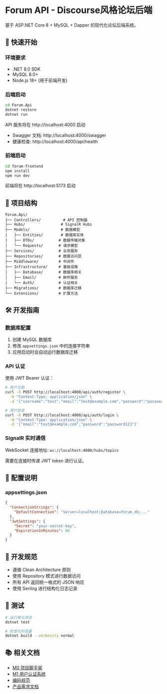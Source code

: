 # Forum API - Discourse风格论坛后端

基于 ASP.NET Core 8 + MySQL + Dapper 的现代化论坛后端系统。

## 🚀 快速开始

### 环境要求

- .NET 8.0 SDK
- MySQL 8.0+
- Node.js 18+ (用于前端开发)

### 后端启动

```bash
cd Forum.Api
dotnet restore
dotnet run
```

API 服务将在 http://localhost:4000 启动

- Swagger 文档: http://localhost:4000/swagger
- 健康检查: http://localhost:4000/api/health

### 前端启动

```bash
cd forum-frontend
npm install
npm run dev
```

前端将在 http://localhost:5173 启动

## 📁 项目结构

```
Forum.Api/
├── Controllers/          # API 控制器
├── Hubs/                # SignalR Hubs
├── Models/              # 数据模型
│   ├── Entities/        # 数据库实体
│   ├── DTOs/           # 数据传输对象
│   └── Requests/       # 请求模型
├── Services/           # 业务服务
├── Repositories/       # 数据访问层
├── Middleware/         # 中间件
├── Infrastructure/     # 基础设施
│   ├── Database/       # 数据库相关
│   ├── Email/          # 邮件服务
│   └── Auth/           # 认证相关
├── Migrations/         # 数据库迁移
└── Extensions/         # 扩展方法
```

## 🛠️ 开发指南

### 数据库配置

1. 创建 MySQL 数据库
2. 修改 `appsettings.json` 中的连接字符串
3. 应用启动时会自动运行数据库迁移

### API 认证

使用 JWT Bearer 认证：

```bash
# 用户注册
curl -X POST http://localhost:4000/api/auth/register \
  -H "Content-Type: application/json" \
  -d '{"username":"test","email":"test@example.com","password":"password123"}'

# 用户登录
curl -X POST http://localhost:4000/api/auth/login \
  -H "Content-Type: application/json" \
  -d '{"email":"test@example.com","password":"password123"}'
```

### SignalR 实时通信

WebSocket 连接地址: `ws://localhost:4000/hubs/topics`

需要在连接时传递 JWT token 进行认证。

## 🔧 配置说明

### appsettings.json

```json
{
  "ConnectionStrings": {
    "DefaultConnection": "Server=localhost;Database=forum_db;..."
  },
  "JwtSettings": {
    "Secret": "your-secret-key",
    "ExpirationInMinutes": 60
  }
}
```

## 📝 开发规范

- 遵循 Clean Architecture 原则
- 使用 Repository 模式进行数据访问
- 所有 API 返回统一格式的 JSON 响应
- 使用 Serilog 进行结构化日志记录

## 🧪 测试

```bash
# 运行单元测试
dotnet test

# 检查代码质量
dotnet build --verbosity normal
```

## 📚 相关文档

- [M0 项目脚手架](doc/milestone-m0-scaffolding.md)
- [M1 用户认证系统](doc/milestone-m1-authentication.md)
- [编码规范](doc/coding_standards_and_principles.md)
- [产品需求文档](doc/prd-discourse-style-forum.md)